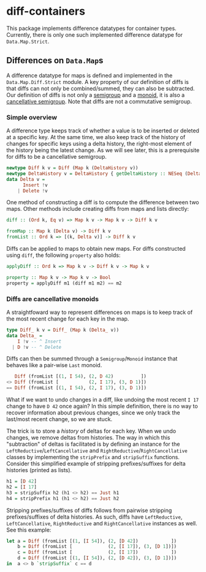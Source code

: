 # diff-containers

This package implements difference datatypes for container types. Currently,
there is only one such implemented difference datatype for `Data.Map.Strict`.

## Differences on `Data.Map`s

A difference datatype for maps is defined and implemented in the
`Data.Map.Diff.Strict` module. A key property of our definition of diffs is that
diffs can not only be combined/summed, they can also be subtracted. Our
definition of diffs is not only a
[semigroup](https://en.wikipedia.org/wiki/Semigroup#Definition) and a
[monoid](https://en.wikipedia.org/wiki/Monoid#Definition), it is also a
[cancellative semigroup](https://en.wikipedia.org/wiki/Cancellative_semigroup).
Note that diffs are not a commutative semigroup.

### Simple overview

A difference type keeps track of whether a value is to be inserted or deleted at
a specific key. At the same time, we also keep track of the history of changes
for specific keys using a delta history, the right-most element of the history
being the latest change. As we will see later, this is a prerequisite for diffs
to be a cancellative semigroup.

```haskell
newtype Diff k v = Diff (Map k (DeltaHistory v))
newtype DeltaHistory v = DeltaHistory { getDeltaHistory :: NESeq (Delta v) }
data Delta v =
      Insert !v
    | Delete !v
```

One method of constructing a diff is to compute the difference between two maps.
Other methods include creating diffs from maps and lists directly:

```haskell
diff :: (Ord k, Eq v) => Map k v -> Map k v -> Diff k v

fromMap :: Map k (Delta v) -> Diff k v
fromList :: Ord k => [(k, Delta v)] -> Diff k v
```

Diffs can be applied to maps to obtain new maps. For diffs constructed using
`diff`, the following `property` also holds:

```haskell
applyDiff :: Ord k => Map k v -> Diff k v -> Map k v

property :: Map k v -> Map k v -> Bool
property = applyDiff m1 (diff m1 m2) == m2
```

### Diffs are cancellative monoids

A straightfoward way to represent differences on maps is to keep track of the
most recent change for each key in the map.

```haskell
type Diff_ k v = Diff_ (Map k (Delta_ v))
data Delta_ =
    I !v -- ^ Insert
  | D !v -- ^ Delete
```

Diffs can then be summed through a `Semigroup`/`Monoid` instance that behaves
like a pair-wise `Last` monoid.

```haskell
   Diff (fromList [(1, I 54), (2, D 42)          ])
<> Diff (fromList [           (2, I 17), (3, D 1)])
== Diff (fromList [(1, I 54), (2, I 17), (3, D 1)])
```

What if we want to undo changes in a diff, like undoing the most recent `I 17`
change to have `D 42` once again? In this simple definition, there is no way to
recover information about previous changes, since we only track the last/most
recent change, so we are stuck.

The trick is to store a *history* of deltas for each key. When we undo changes,
we remove deltas from histories. The way in which this "subtraction" of deltas
is facilitated is by defining an instance for the
`LeftReductive`/`LeftCancellative` and `RightReductive`/`RightCancellative`
classes by implementing the `stripPrefix` and `stripSuffix` functions. Consider
this simplified example of stripping prefixes/suffixes for delta histories
(printed as lists).

```haskell
h1 = [D 42]
h2 = [I 17]
h3 = stripSuffix h2 (h1 <> h2) == Just h1
h4 = stripPrefix h1 (h1 <> h2) == Just h2
```

Stripping prefixes/suffixes of diffs follows from pairwise stripping
prefixes/suffixes of delta histories. As such, diffs have `LeftReductive`,
`LeftCancellative`, `RightReductive` and `RightCancellative` instances as well.
See this example:

```haskell
let a = Diff (fromList [(1, [I 54]), (2, [D 42])            ])
    b = Diff (fromList [             (2, [I 17]), (3, [D 1])])
    c = Diff (fromList [             (2, [I 17])            ])
    d = Diff (fromList [(1, [I 54]), (2, [D 42]), (3, [D 1])])
in  a <> b `stripSuffix` c == d
```